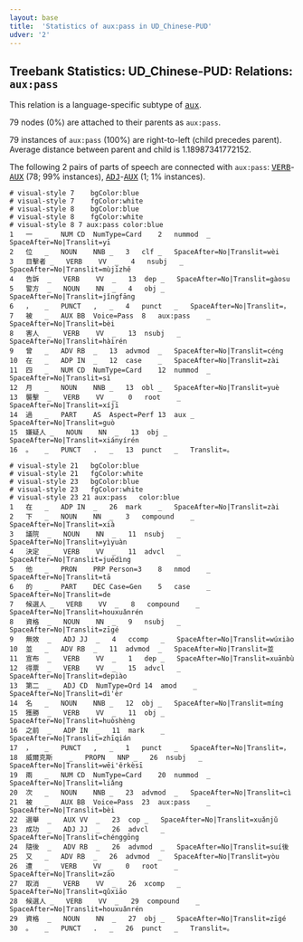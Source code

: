 ```yaml
---
layout: base
title:  'Statistics of aux:pass in UD_Chinese-PUD'
udver: '2'
---
```


## Treebank Statistics: UD_Chinese-PUD: Relations: `aux:pass`

This relation is a language-specific subtype of <tt><a href="zh_pud-dep-aux.html">aux</a></tt>.

79 nodes (0%) are attached to their parents as `aux:pass`.

79 instances of `aux:pass` (100%) are right-to-left (child precedes parent).
Average distance between parent and child is 1.18987341772152.

The following 2 pairs of parts of speech are connected with `aux:pass`: <tt><a href="zh_pud-pos-VERB.html">VERB</a></tt>-<tt><a href="zh_pud-pos-AUX.html">AUX</a></tt> (78; 99% instances), <tt><a href="zh_pud-pos-ADJ.html">ADJ</a></tt>-<tt><a href="zh_pud-pos-AUX.html">AUX</a></tt> (1; 1% instances).


~~~ conllu
# visual-style 7	bgColor:blue
# visual-style 7	fgColor:white
# visual-style 8	bgColor:blue
# visual-style 8	fgColor:white
# visual-style 8 7 aux:pass	color:blue
1	一	_	NUM	CD	NumType=Card	2	nummod	_	SpaceAfter=No|Translit=yī
2	位	_	NOUN	NNB	_	3	clf	_	SpaceAfter=No|Translit=wèi
3	目擊者	_	VERB	VV	_	4	nsubj	_	SpaceAfter=No|Translit=mùjīzhě
4	告訴	_	VERB	VV	_	13	dep	_	SpaceAfter=No|Translit=gàosu
5	警方	_	NOUN	NN	_	4	obj	_	SpaceAfter=No|Translit=jǐngfāng
6	，	_	PUNCT	,	_	4	punct	_	SpaceAfter=No|Translit=，
7	被	_	AUX	BB	Voice=Pass	8	aux:pass	_	SpaceAfter=No|Translit=bèi
8	害人	_	VERB	VV	_	13	nsubj	_	SpaceAfter=No|Translit=hàirén
9	曾	_	ADV	RB	_	13	advmod	_	SpaceAfter=No|Translit=céng
10	在	_	ADP	IN	_	12	case	_	SpaceAfter=No|Translit=zài
11	四	_	NUM	CD	NumType=Card	12	nummod	_	SpaceAfter=No|Translit=sì
12	月	_	NOUN	NNB	_	13	obl	_	SpaceAfter=No|Translit=yuè
13	襲擊	_	VERB	VV	_	0	root	_	SpaceAfter=No|Translit=xíjī
14	過	_	PART	AS	Aspect=Perf	13	aux	_	SpaceAfter=No|Translit=guò
15	嫌疑人	_	NOUN	NN	_	13	obj	_	SpaceAfter=No|Translit=xiányírén
16	。	_	PUNCT	.	_	13	punct	_	Translit=。

~~~


~~~ conllu
# visual-style 21	bgColor:blue
# visual-style 21	fgColor:white
# visual-style 23	bgColor:blue
# visual-style 23	fgColor:white
# visual-style 23 21 aux:pass	color:blue
1	在	_	ADP	IN	_	26	mark	_	SpaceAfter=No|Translit=zài
2	下	_	NOUN	NN	_	3	compound	_	SpaceAfter=No|Translit=xià
3	議院	_	NOUN	NN	_	11	nsubj	_	SpaceAfter=No|Translit=yìyuàn
4	決定	_	VERB	VV	_	11	advcl	_	SpaceAfter=No|Translit=juédìng
5	他	_	PRON	PRP	Person=3	8	nmod	_	SpaceAfter=No|Translit=tā
6	的	_	PART	DEC	Case=Gen	5	case	_	SpaceAfter=No|Translit=de
7	候選人	_	VERB	VV	_	8	compound	_	SpaceAfter=No|Translit=houxuǎnrén
8	資格	_	NOUN	NN	_	9	nsubj	_	SpaceAfter=No|Translit=zīgé
9	無效	_	ADJ	JJ	_	4	ccomp	_	SpaceAfter=No|Translit=wúxiào
10	並	_	ADV	RB	_	11	advmod	_	SpaceAfter=No|Translit=並
11	宣布	_	VERB	VV	_	1	dep	_	SpaceAfter=No|Translit=xuānbù
12	得票	_	VERB	VV	_	15	advcl	_	SpaceAfter=No|Translit=depiào
13	第二	_	ADJ	CD	NumType=Ord	14	amod	_	SpaceAfter=No|Translit=dì'èr
14	名	_	NOUN	NNB	_	12	obj	_	SpaceAfter=No|Translit=míng
15	獲勝	_	VERB	VV	_	11	obj	_	SpaceAfter=No|Translit=huòshèng
16	之前	_	ADP	IN	_	11	mark	_	SpaceAfter=No|Translit=zhīqián
17	，	_	PUNCT	,	_	1	punct	_	SpaceAfter=No|Translit=，
18	威爾克斯	_	PROPN	NNP	_	26	nsubj	_	SpaceAfter=No|Translit=wēi'ěrkèsī
19	兩	_	NUM	CD	NumType=Card	20	nummod	_	SpaceAfter=No|Translit=liǎng
20	次	_	NOUN	NNB	_	23	advmod	_	SpaceAfter=No|Translit=cì
21	被	_	AUX	BB	Voice=Pass	23	aux:pass	_	SpaceAfter=No|Translit=bèi
22	選舉	_	AUX	VV	_	23	cop	_	SpaceAfter=No|Translit=xuǎnjǔ
23	成功	_	ADJ	JJ	_	26	advcl	_	SpaceAfter=No|Translit=chénggōng
24	隨後	_	ADV	RB	_	26	advmod	_	SpaceAfter=No|Translit=suí後
25	又	_	ADV	RB	_	26	advmod	_	SpaceAfter=No|Translit=yòu
26	遭	_	VERB	VV	_	0	root	_	SpaceAfter=No|Translit=zāo
27	取消	_	VERB	VV	_	26	xcomp	_	SpaceAfter=No|Translit=qǔxiāo
28	候選人	_	VERB	VV	_	29	compound	_	SpaceAfter=No|Translit=houxuǎnrén
29	資格	_	NOUN	NN	_	27	obj	_	SpaceAfter=No|Translit=zīgé
30	。	_	PUNCT	.	_	26	punct	_	Translit=。

~~~


